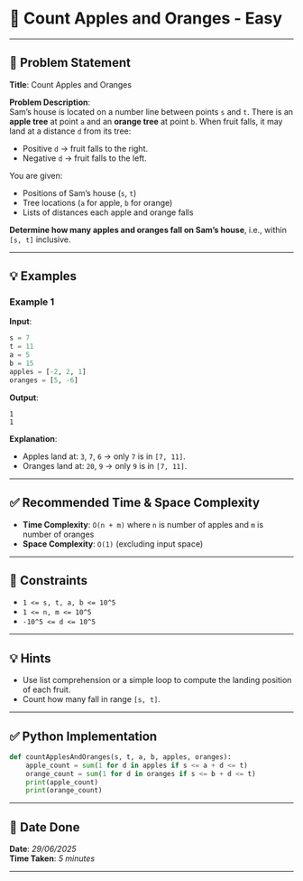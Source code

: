 # 🧮 Count Apples and Oranges - Easy

---

## 📌 Problem Statement

**Title**: Count Apples and Oranges

**Problem Description**:  
Sam’s house is located on a number line between points `s` and `t`. There is an **apple tree** at point `a` and an **orange tree** at point `b`. When fruit falls, it may land at a distance `d` from its tree:

- Positive `d` → fruit falls to the right.
- Negative `d` → fruit falls to the left.

You are given:
- Positions of Sam’s house (`s`, `t`)
- Tree locations (`a` for apple, `b` for orange)
- Lists of distances each apple and orange falls

**Determine how many apples and oranges fall on Sam’s house**, i.e., within `[s, t]` inclusive.

---

## 💡 Examples

### Example 1

**Input**:
```python
s = 7
t = 11
a = 5
b = 15
apples = [-2, 2, 1]
oranges = [5, -6]
```

**Output**:
```text
1
1
```

**Explanation**:
- Apples land at: `3`, `7`, `6` → only `7` is in `[7, 11]`.
- Oranges land at: `20`, `9` → only `9` is in `[7, 11]`.

---

## ✅ Recommended Time & Space Complexity

- **Time Complexity**: `O(n + m)` where `n` is number of apples and `m` is number of oranges  
- **Space Complexity**: `O(1)` (excluding input space)

---

## 📎 Constraints

- `1 <= s, t, a, b <= 10^5`
- `1 <= n, m <= 10^5`
- `-10^5 <= d <= 10^5`

---

## 💡 Hints

- Use list comprehension or a simple loop to compute the landing position of each fruit.
- Count how many fall in range `[s, t]`.

---

## ✅ Python Implementation

```python
def countApplesAndOranges(s, t, a, b, apples, oranges):
    apple_count = sum(1 for d in apples if s <= a + d <= t)
    orange_count = sum(1 for d in oranges if s <= b + d <= t)
    print(apple_count)
    print(orange_count)
```

---

## 📅 Date Done

**Date**: *29/06/2025*  
**Time Taken**: *5 minutes*

---
